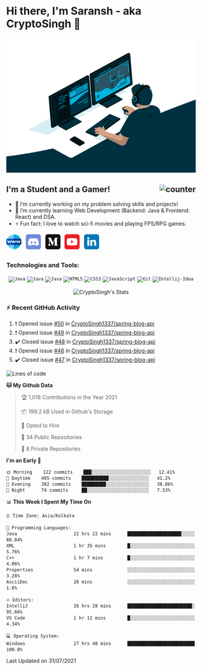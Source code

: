 # Hi there, I'm Saransh - aka CryptoSingh 👋

<div align="center">
<img src="https://github.com/CryptoSingh1337/CryptoSingh1337/blob/master/icons/code.gif" height="360px" width="640px" alt="gif"/>
</div>

## I'm a Student and a Gamer!<img src="https://komarev.com/ghpvc/?username=cryptosingh1337" alt="counter" align="right"/>

- 🔭 I’m currently working on my problem solving skills and projects!
- 🌱 I’m currently learning Web Development (Backend: Java & Frontend: React) and DSA.
- ⚡ Fun fact: I love to watch sci-fi movies and playing FPS/RPG games.

<a href="https://cryptosingh1337.github.io/" target="_blank"><img alt="website" height="40px" width="40px" src="./icons/world-wide-web.svg"/></a>&nbsp;&nbsp;
<a href="https://discord.gg/6efHuzv" target="_blank"><img alt="discord" height="40px" width="40px" src="https://raw.githubusercontent.com/edent/SuperTinyIcons/master/images/svg/discord.svg"/></a>&nbsp;&nbsp;
<a href="https://cryptosingh1337.medium.com/" target="_blank"><img alt="Medium" height="40px" width="40px" src="https://raw.githubusercontent.com/edent/SuperTinyIcons/master/images/svg/medium.svg"/></a>&nbsp;&nbsp;
<a href="https://www.youtube.com/cryptosingh" target="_blank"><img alt="youtube" height="40px" width="40px" src="https://raw.githubusercontent.com/edent/SuperTinyIcons/master/images/svg/youtube.svg"/></a>&nbsp;&nbsp;
<a href="https://www.linkedin.com/in/saransh-kumar-2k19/" target="_blank"><img alt="linkedin" height="40px" width="40px" src="https://raw.githubusercontent.com/edent/SuperTinyIcons/master/images/svg/linkedin.svg"/></a>

##

### Technologies and Tools:

<div align="center">
<code><img alt="Java" height="40px" width="40px" src="https://raw.githubusercontent.com/tomchen/stack-icons/master/logos/java.svg" title="Java"/></code>
<code><img alt="Java" height="40px" width="40px" src="https://raw.githubusercontent.com/tomchen/stack-icons/master/logos/spring.svg" title="Spring"/></code>
<code><img alt="Java" height="40px" width="40px" src="https://raw.githubusercontent.com/tomchen/stack-icons/master/logos/hibernate.svg" title="Hibernate"/></code>
<code><img alt="HTML5" height="40px" width="40px" src="https://raw.githubusercontent.com/tomchen/stack-icons/master/logos/html-5.svg" title="HTML5"/></code>
<code><img alt="CSS3" height="40px" width="40px" src="https://raw.githubusercontent.com/tomchen/stack-icons/master/logos/css-3.svg" title="CSS3"/></code>
<code><img alt="JavaScript" height="40px" width="40px" src="https://raw.githubusercontent.com/tomchen/stack-icons/master/logos/bootstrap.svg" title="Bootstrap"/></code>
<code><img alt="Git" height="40px" width="40px" src="https://raw.githubusercontent.com/tomchen/stack-icons/master/logos/git-icon.svg" title="Git"/></code>
<code><img alt="Intellij-Idea" height="40px" width="40px" src="https://raw.githubusercontent.com/tomchen/stack-icons/master/logos/intellij-idea.svg" title="Intellij-IDEA"/></code>
</div>
<br>
<div align="center">
<img  alt="CryptoSingh's Stats" src="https://github-readme-stats.vercel.app/api?username=CryptoSingh1337&show_icons=true&bg_color=FFFFFF&title_color=003140&icon_color=003140&text_color=0486AA" title="Stats"/>
</div>

### ⚡ Recent GitHub Activity

<!--RECENT_ACTIVITY:start-->
1. ❗️ Opened issue [#50](https://github.com/CryptoSingh1337/spring-blog-api/issues/50) in [CryptoSingh1337/spring-blog-api](https://github.com/CryptoSingh1337/spring-blog-api)
2. ❗️ Opened issue [#49](https://github.com/CryptoSingh1337/spring-blog-api/issues/49) in [CryptoSingh1337/spring-blog-api](https://github.com/CryptoSingh1337/spring-blog-api)
3. ✔️ Closed issue [#48](https://github.com/CryptoSingh1337/spring-blog-api/issues/48) in [CryptoSingh1337/spring-blog-api](https://github.com/CryptoSingh1337/spring-blog-api)
4. ❗️ Opened issue [#48](https://github.com/CryptoSingh1337/spring-blog-api/issues/48) in [CryptoSingh1337/spring-blog-api](https://github.com/CryptoSingh1337/spring-blog-api)
5. ✔️ Closed issue [#47](https://github.com/CryptoSingh1337/spring-blog-api/issues/47) in [CryptoSingh1337/spring-blog-api](https://github.com/CryptoSingh1337/spring-blog-api)
<!--RECENT_ACTIVITY:end-->


<!--START_SECTION:waka-->
![Lines of code](https://img.shields.io/badge/From%20Hello%20World%20I%27ve%20Written-403561%20lines%20of%20code-blue)

**🐱 My Github Data** 

> 🏆 1,018 Contributions in the Year 2021
 > 
> 📦 199.2 kB Used in Github's Storage 
 > 
> 💼 Opted to Hire
 > 
> 📜 34 Public Repositories 
 > 
> 🔑 8 Private Repositories  
 > 
**I'm an Early 🐤** 

```text
🌞 Morning    122 commits    ███░░░░░░░░░░░░░░░░░░░░░░   12.41% 
🌆 Daytime    405 commits    ██████████░░░░░░░░░░░░░░░   41.2% 
🌃 Evening    382 commits    █████████░░░░░░░░░░░░░░░░   38.86% 
🌙 Night      74 commits     ██░░░░░░░░░░░░░░░░░░░░░░░   7.53%

```


📊 **This Week I Spent My Time On** 

```text
⌚︎ Time Zone: Asia/Kolkata

💬 Programming Languages: 
Java                     22 hrs 22 mins      ████████████████████░░░░░   80.84% 
XML                      1 hr 35 mins        █░░░░░░░░░░░░░░░░░░░░░░░░   5.76% 
C++                      1 hr 7 mins         █░░░░░░░░░░░░░░░░░░░░░░░░   4.06% 
Properties               54 mins             ░░░░░░░░░░░░░░░░░░░░░░░░░   3.28% 
AsciiDoc                 26 mins             ░░░░░░░░░░░░░░░░░░░░░░░░░   1.6%

🔥 Editors: 
IntelliJ                 26 hrs 28 mins      ████████████████████████░   95.66% 
VS Code                  1 hr 12 mins        █░░░░░░░░░░░░░░░░░░░░░░░░   4.34%

💻 Operating System: 
Windows                  27 hrs 40 mins      █████████████████████████   100.0%

```


 Last Updated on 31/07/2021
<!--END_SECTION:waka-->

